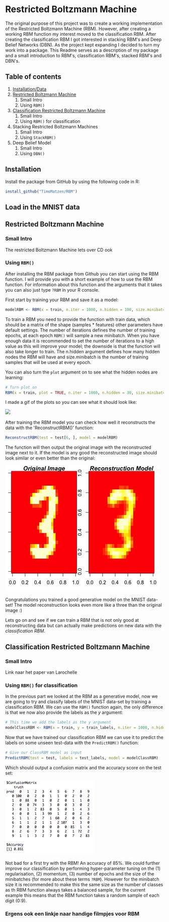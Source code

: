 # Restricted Boltzmann Machine 

The original purpose of this project was to create a working implementation of the Restricted Boltzmann Machine (RBM). However, after creating a working RBM function my interest moved to the classification RBM. After creating the classification RBM I got interested in stacking RBM's and Deep Belief Networks (DBN). As the project kept expanding I decided to turn my work into a package. This Readme serves as a description of my package and a small introduction to RBM's, classification RBM's, stacked RBM's and DBN's. 


## Table of contents

  1. [Installation/Data](#installation)
  2. [Restricted Boltzmann Machine](#RBM)
      1. Small Intro
      2. Using `RBM()` 
  3. [Classification Restricted Boltzmann Machine](#ClassRBM)
      1. Small Intro
      2. Using `RBM()` for classification
  4. Stacking Restricted Boltzmann Machines
      1. Small Intro
      2. Using `StackRBM()` 
  5. Deep Belief Model
      1. Small Intro 
      2. Using `DBN()` 

<a name="installation"/>

## Installation


Install the package from GitHub by using the following code in R:

```R
install_github("TimoMatzen/RBM")
```

## Load in the MNIST data

<a name="RBM"/>

## Restricted Boltzmann Machine

### Small Intro
The restricted Boltzmann Machine Iets over CD ook

### Using `RBM()`
After installing the RBM package from Github you can start using the RBM function. I will provide you with a short example of how to use the RBM function. For information about this function and the arguments that it takes you can also just type `?RBM` in your R console.

First start by training your RBM and save it as a model:

```R
modelRBM <- RBM(x = train, n.iter = 1000, n.hidden = 100, size.minibatch = 10)
```

To train a RBM you need to provide the function with train data, which should be a matrix of the shape (samples * features) other parameters have default settings. The number of iterations defines the number of training epochs, at each epoch `RBM()` will sample a new minibatch. When you have enough data it is recommended to set the number of iterations to a high value as this will improve your model; the downside is that the function will also take longer to train. The n.hidden argument defines how many hidden nodes the RBM will have and size.minibatch is the number of training samples that will be used at every epoch.

You can also turn the `plot` argument on to see what the hidden nodes are learning:

```R
# Turn plot on
RBM(x = train, plot = TRUE, n.iter = 1000, n.hidden = 30, size.minibatch = 10)
```
I made a gif of the plots so you can see what it should look like:

![](https://github.com/TimoMatzen/RBM/blob/master/learning_RBM.gif)


After training the RBM model you can check how well it reconstructs the data with the 'ReconstructRBM()' function:

```R
ReconstructRBM(test = test[6, ], model = modelRBM)
```

The function will then output the original image with the reconstructed image next to it. If the model is any good the reconstructed image should look similar or even better than the original:

![](ReconThree.jpeg)

Congratulations you trained a good generative model on the MNIST data-set! The model reconstruction looks even more like a three than the original image :)

Lets go on and see if we can train a RBM that is not only good at reconstructing data but can actually make predictions on new data with the *classification RBM*.

<a name="ClassRBM"/>

## Classification Restricted Boltzmann Machine

### Small Intro
Link naar het paper van Larochelle

### Using `RBM()` for classification
In the previous part we looked at the RBM as a generative model, now we are going to try and classify labels of the MNIST data-set by training a classification RBM. We can use the `RBM()` function again, the only difference is that we now also provide the labels as the *y* argument:

```R
# This time we add the labels as the y argument
modelClassRBM <- RBM(x = train, y = train_labels, n.iter = 1000, n.hidden = 100, size.minibatch = 10)
```
Now that we have trained our classification RBM we can use it to predict the labels on some unseen test-data with the `PredictRBM()` function:

```R
# Give our ClassRBM model as input
PredictRBM(test = test, labels = test_labels, model = modelClassRBM)
```
Which should output a confusion matrix and the accuracy score on the test set:

![](OutClassRBM.png)

Not bad for a first try with the RBM! An accuracy of 85%. We could further improve our classification by performing hyper-parameter tuning on the (1) regularisation, (2) momentum, (3) number of epochs and the size of the minibatches (for more about these terms `?RBM`). However for the minibatch size it is recommended to make this the same size as the number of classes as th RBM function always takes a balanced sample, for the current example this means that the RBM function takes a random sample of each digit (0:9).


### Ergens ook een linkje naar handige filmpjes voor RBM








